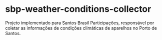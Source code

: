 # sbp-weather-conditions-collector
Projeto implementado para Santos Brasil Participações, responsável por coletar as informações de condições climáticas de aparelhos no Porto de Santos.

